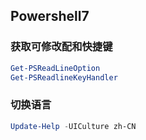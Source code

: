 ## Powershell7
### 获取可修改配和快捷键
```ps1
Get-PSReadLineOption
Get-PSReadlineKeyHandler
```
### 切换语言
```ps1
Update-Help -UICulture zh-CN
```